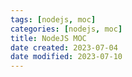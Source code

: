 ```yaml
---
tags: [nodejs, moc]
categories: [nodejs, moc]
title: NodeJS MOC
date created: 2023-07-04
date modified: 2023-07-10
---
```

